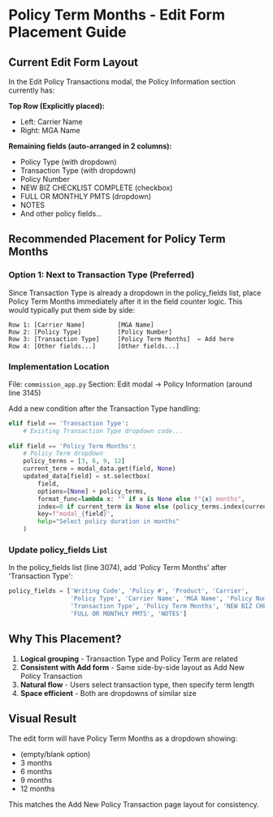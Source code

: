 # Policy Term Months - Edit Form Placement Guide

## Current Edit Form Layout
In the Edit Policy Transactions modal, the Policy Information section currently has:

**Top Row (Explicitly placed):**
- Left: Carrier Name
- Right: MGA Name

**Remaining fields (auto-arranged in 2 columns):**
- Policy Type (with dropdown)
- Transaction Type (with dropdown)
- Policy Number
- NEW BIZ CHECKLIST COMPLETE (checkbox)
- FULL OR MONTHLY PMTS (dropdown)
- NOTES
- And other policy fields...

## Recommended Placement for Policy Term Months

### Option 1: Next to Transaction Type (Preferred)
Since Transaction Type is already a dropdown in the policy_fields list, place Policy Term Months immediately after it in the field counter logic. This would typically put them side by side:

```
Row 1: [Carrier Name]         [MGA Name]
Row 2: [Policy Type]          [Policy Number]  
Row 3: [Transaction Type]     [Policy Term Months]  ← Add here
Row 4: [Other fields...]      [Other fields...]
```

### Implementation Location
File: `commission_app.py`
Section: Edit modal → Policy Information (around line 3145)

Add a new condition after the Transaction Type handling:
```python
elif field == 'Transaction Type':
    # Existing Transaction Type dropdown code...
    
elif field == 'Policy Term Months':
    # Policy Term dropdown
    policy_terms = [3, 6, 9, 12]
    current_term = modal_data.get(field, None)
    updated_data[field] = st.selectbox(
        field,
        options=[None] + policy_terms,
        format_func=lambda x: "" if x is None else f"{x} months",
        index=0 if current_term is None else (policy_terms.index(current_term) + 1),
        key=f"modal_{field}",
        help="Select policy duration in months"
    )
```

### Update policy_fields List
In the policy_fields list (line 3074), add 'Policy Term Months' after 'Transaction Type':
```python
policy_fields = ['Writing Code', 'Policy #', 'Product', 'Carrier', 
                 'Policy Type', 'Carrier Name', 'MGA Name', 'Policy Number', 
                 'Transaction Type', 'Policy Term Months', 'NEW BIZ CHECKLIST COMPLETE', 
                 'FULL OR MONTHLY PMTS', 'NOTES']
```

## Why This Placement?
1. **Logical grouping** - Transaction Type and Policy Term are related
2. **Consistent with Add form** - Same side-by-side layout as Add New Policy Transaction
3. **Natural flow** - Users select transaction type, then specify term length
4. **Space efficient** - Both are dropdowns of similar size

## Visual Result
The edit form will have Policy Term Months as a dropdown showing:
- (empty/blank option)
- 3 months
- 6 months  
- 9 months
- 12 months

This matches the Add New Policy Transaction page layout for consistency.